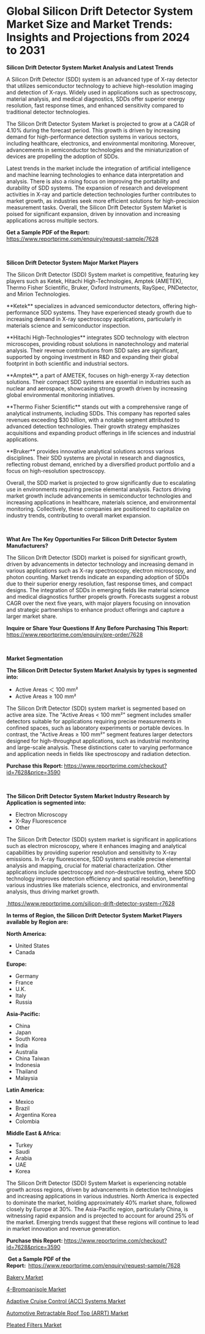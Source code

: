 <p><h1>Global Silicon Drift Detector System Market Size and Market Trends: Insights and Projections from 2024 to 2031</h1></p><p><strong>Silicon Drift Detector System Market Analysis and Latest Trends</strong></p>
<p><p>A Silicon Drift Detector (SDD) system is an advanced type of X-ray detector that utilizes semiconductor technology to achieve high-resolution imaging and detection of X-rays. Widely used in applications such as spectroscopy, material analysis, and medical diagnostics, SDDs offer superior energy resolution, fast response times, and enhanced sensitivity compared to traditional detector technologies.</p><p>The Silicon Drift Detector System Market is projected to grow at a CAGR of 4.10% during the forecast period. This growth is driven by increasing demand for high-performance detection systems in various sectors, including healthcare, electronics, and environmental monitoring. Moreover, advancements in semiconductor technologies and the miniaturization of devices are propelling the adoption of SDDs.</p><p>Latest trends in the market include the integration of artificial intelligence and machine learning technologies to enhance data interpretation and analysis. There is also a rising focus on improving the portability and durability of SDD systems. The expansion of research and development activities in X-ray and particle detection technologies further contributes to market growth, as industries seek more efficient solutions for high-precision measurement tasks. Overall, the Silicon Drift Detector System Market is poised for significant expansion, driven by innovation and increasing applications across multiple sectors.</p></p>
<p><strong>Get a Sample PDF of the Report:&nbsp;</strong> <a href="https://www.reportprime.com/enquiry/request-sample/7628?utm_campaign=1136&utm_medium=2&utm_source=Github&utm_content=ia&utm_term=02102024&utm_id=silicon-drift-detector-system">https://www.reportprime.com/enquiry/request-sample/7628</a></p>
<p>&nbsp;</p>
<p><strong>Silicon Drift Detector System Major Market Players</strong></p>
<p><p>The Silicon Drift Detector (SDD) System market is competitive, featuring key players such as Ketek, Hitachi High-Technologies, Amptek (AMETEK), Thermo Fisher Scientific, Bruker, Oxford Instruments, RaySpec, PNDetector, and Mirion Technologies. </p><p>**Ketek** specializes in advanced semiconductor detectors, offering high-performance SDD systems. They have experienced steady growth due to increasing demand in X-ray spectroscopy applications, particularly in materials science and semiconductor inspection.</p><p>**Hitachi High-Technologies** integrates SDD technology with electron microscopes, providing robust solutions in nanotechnology and material analysis. Their revenue contributions from SDD sales are significant, supported by ongoing investment in R&D and expanding their global footprint in both scientific and industrial sectors.</p><p>**Amptek**, a part of AMETEK, focuses on high-energy X-ray detection solutions. Their compact SDD systems are essential in industries such as nuclear and aerospace, showcasing strong growth driven by increasing global environmental monitoring initiatives.</p><p>**Thermo Fisher Scientific** stands out with a comprehensive range of analytical instruments, including SDDs. This company has reported sales revenues exceeding $30 billion, with a notable segment attributed to advanced detection technologies. Their growth strategy emphasizes acquisitions and expanding product offerings in life sciences and industrial applications.</p><p>**Bruker** provides innovative analytical solutions across various disciplines. Their SDD systems are pivotal in research and diagnostics, reflecting robust demand, enriched by a diversified product portfolio and a focus on high-resolution spectroscopy.</p><p>Overall, the SDD market is projected to grow significantly due to escalating use in environments requiring precise elemental analysis. Factors driving market growth include advancements in semiconductor technologies and increasing applications in healthcare, materials science, and environmental monitoring. Collectively, these companies are positioned to capitalize on industry trends, contributing to overall market expansion.</p></p>
<p>&nbsp;</p>
<p><strong>What Are The Key Opportunities For Silicon Drift Detector System Manufacturers?</strong></p>
<p><p>The Silicon Drift Detector (SDD) market is poised for significant growth, driven by advancements in detector technology and increasing demand in various applications such as X-ray spectroscopy, electron microscopy, and photon counting. Market trends indicate an expanding adoption of SDDs due to their superior energy resolution, fast response times, and compact designs. The integration of SDDs in emerging fields like material science and medical diagnostics further propels growth. Forecasts suggest a robust CAGR over the next five years, with major players focusing on innovation and strategic partnerships to enhance product offerings and capture a larger market share.</p></p>
<p><strong>Inquire or Share Your Questions If Any Before Purchasing This Report:</strong> <a href="https://www.reportprime.com/enquiry/pre-order/7628?utm_campaign=1136&utm_medium=2&utm_source=Github&utm_content=ia&utm_term=02102024&utm_id=silicon-drift-detector-system">https://www.reportprime.com/enquiry/pre-order/7628</a></p>
<p>&nbsp;</p>
<p><strong>Market Segmentation</strong></p>
<p><strong>The Silicon Drift Detector System Market Analysis by types is segmented into:</strong></p>
<p><ul><li>Active Areas ＜ 100 mm²</li><li>Active Areas ≥ 100 mm²</li></ul></p>
<p><p>The Silicon Drift Detector (SDD) system market is segmented based on active area size. The "Active Areas < 100 mm²" segment includes smaller detectors suitable for applications requiring precise measurements in confined spaces, such as laboratory experiments or portable devices. In contrast, the "Active Areas ≥ 100 mm²" segment features larger detectors designed for high-throughput applications, such as industrial monitoring and large-scale analysis. These distinctions cater to varying performance and application needs in fields like spectroscopy and radiation detection.</p></p>
<p><strong>Purchase this Report:&nbsp;</strong><a href="https://www.reportprime.com/checkout?id=7628&price=3590&utm_campaign=1136&utm_medium=2&utm_source=Github&utm_content=ia&utm_term=02102024&utm_id=silicon-drift-detector-system">https://www.reportprime.com/checkout?id=7628&price=3590</a></p>
<p>&nbsp;</p>
<p><strong>The Silicon Drift Detector System Market Industry Research by Application is segmented into:</strong></p>
<p><ul><li>Electron Microscopy</li><li>X-Ray Fluorescence</li><li>Other</li></ul></p>
<p><p>The Silicon Drift Detector (SDD) system market is significant in applications such as electron microscopy, where it enhances imaging and analytical capabilities by providing superior resolution and sensitivity to X-ray emissions. In X-ray fluorescence, SDD systems enable precise elemental analysis and mapping, crucial for material characterization. Other applications include spectroscopy and non-destructive testing, where SDD technology improves detection efficiency and spatial resolution, benefiting various industries like materials science, electronics, and environmental analysis, thus driving market growth.</p></p>
<p><a href="https://www.reportprime.com/silicon-drift-detector-system-r7628?utm_campaign=1136&utm_medium=2&utm_source=Github&utm_content=ia&utm_term=02102024&utm_id=silicon-drift-detector-system">&nbsp;https://www.reportprime.com/silicon-drift-detector-system-r7628</a></p>
<p><strong>In terms of Region, the Silicon Drift Detector System Market Players available by Region are:</strong></p>
<p>
    <p> <strong> North America: </strong>
        <ul>
            <li>United States</li>
            <li>Canada</li>
        </ul>
        </p> 
    <p> <strong> Europe: </strong>
        <ul>
            <li>Germany</li>
            <li>France</li>
            <li>U.K.</li>
            <li>Italy</li>
            <li>Russia</li>
        </ul>
        </p> 
    <p> <strong> Asia-Pacific: </strong>
        <ul>
            <li>China</li>
            <li>Japan</li>
            <li>South Korea</li>
            <li>India</li>
            <li>Australia</li>
            <li>China Taiwan</li>
            <li>Indonesia</li>
            <li>Thailand</li>
            <li>Malaysia</li>
        </ul>
        </p> 
    <p> <strong> Latin America: </strong>
        <ul>
            <li>Mexico</li>
            <li>Brazil</li>
            <li>Argentina Korea</li>
            <li>Colombia</li>
        </ul>
        </p> 
    <p> <strong> Middle East & Africa: </strong>
        <ul>
            <li>Turkey</li>
            <li>Saudi</li>
            <li>Arabia</li>
            <li>UAE</li>
            <li>Korea</li>
        </ul>
    </p>
    </p>
<p><p>The Silicon Drift Detector (SDD) System Market is experiencing notable growth across regions, driven by advancements in detection technologies and increasing applications in various industries. North America is expected to dominate the market, holding approximately 40% market share, followed closely by Europe at 30%. The Asia-Pacific region, particularly China, is witnessing rapid expansion and is projected to account for around 25% of the market. Emerging trends suggest that these regions will continue to lead in market innovation and revenue generation.</p></p>
<p><strong>Purchase this Report: </strong><a href="https://www.reportprime.com/checkout?id=7628&price=3590&utm_campaign=1136&utm_medium=2&utm_source=Github&utm_content=ia&utm_term=02102024&utm_id=silicon-drift-detector-system">https://www.reportprime.com/checkout?id=7628&price=3590</a></p>
<p>&nbsp;<strong>Get a Sample PDF of the Report:&nbsp;&nbsp;</strong><a href="https://www.reportprime.com/enquiry/request-sample/7628?utm_campaign=1136&utm_medium=2&utm_source=Github&utm_content=ia&utm_term=02102024&utm_id=silicon-drift-detector-system">https://www.reportprime.com/enquiry/request-sample/7628</a></p>
<p><strong></strong></p>
<p><p><a href="https://www.linkedin.com/pulse/how-bakery-market-evolve-growth-analysis-year-2024-2031-scanomics-bturf?utm_campaign=1136&utm_medium=2&utm_source=Github&utm_content=ia&utm_term=02102024&utm_id=silicon-drift-detector-system">Bakery Market</a></p><p><a href="https://issuu.com/reportprime-2/docs/4-bromoanisole-market-size-2030.ppt_5ef827537a8727?utm_campaign=1136&utm_medium=2&utm_source=Github&utm_content=ia&utm_term=02102024&utm_id=silicon-drift-detector-system">4-Bromoanisole Market</a></p><p><a href="https://medium.com/@kingmsvie/emerging-opportunities-and-challenges-in-the-global-adaptive-cruise-control-acc-systems-market-90fb041fa5c4?utm_campaign=1136&utm_medium=2&utm_source=Github&utm_content=ia&utm_term=02102024&utm_id=silicon-drift-detector-system">Adaptive Cruise Control (ACC) Systems Market</a></p><p><a href="https://medium.com/@kingmsvie/automotive-retractable-roof-top-arrt-market-size-share-trends-analysis-report-by-end-use-922d802c0042?utm_campaign=1136&utm_medium=2&utm_source=Github&utm_content=ia&utm_term=02102024&utm_id=silicon-drift-detector-system">Automotive Retractable Roof Top (ARRT) Market</a></p><p><a href="https://github.com/AnamariaDemiri475/Market-Research-Report-List-1/blob/main/pleated-filters-market.md?utm_campaign=1136&utm_medium=2&utm_source=Github&utm_content=ia&utm_term=02102024&utm_id=silicon-drift-detector-system">Pleated Filters Market</a></p></p>